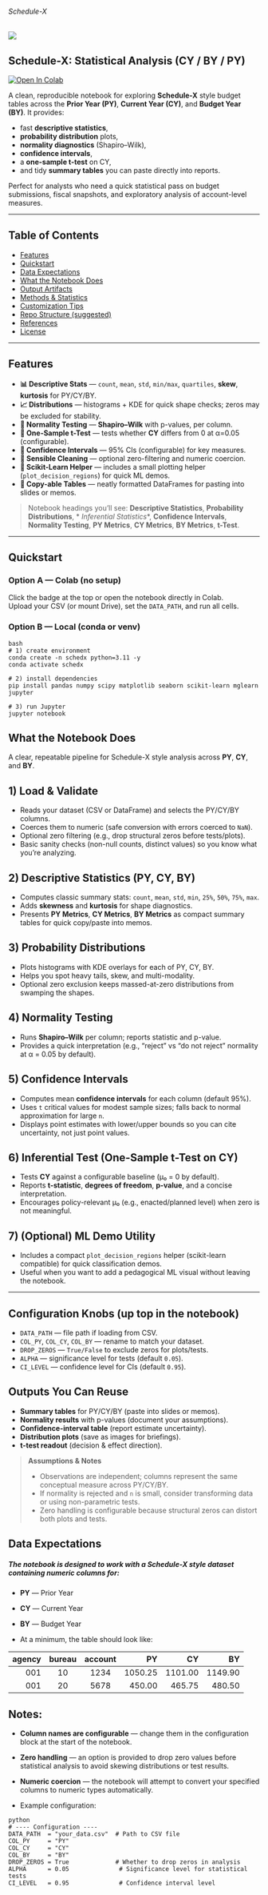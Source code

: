 ###### Schedule-X
![](https://github.com/is-leeroy-jenkins/Sched-X/blob/master/resources/images/git/schedx.png)
## Schedule-X: Statistical Analysis (CY / BY / PY)

[![Open In Colab](https://colab.research.google.com/assets/colab-badge.svg)](https://colab.research.google.com/github/is-leeroy-jenkins/schedx/blob/master/ipynb/max.ipynb)

A clean, reproducible notebook for exploring **Schedule-X** style budget tables across the **Prior
Year (PY)**, **Current Year (CY)**, and **Budget Year (BY)**. It provides:

- fast **descriptive statistics**,
- **probability distribution** plots,
- **normality diagnostics** (Shapiro–Wilk),
- **confidence intervals**,
- a **one-sample t-test** on CY,
- and tidy **summary tables** you can paste directly into reports.

Perfect for analysts who need a quick statistical pass on budget submissions, fiscal snapshots, and
exploratory analysis of account-level measures.

---

## Table of Contents

- [Features](#features)
- [Quickstart](#quickstart)
- [Data Expectations](#data-expectations)
- [What the Notebook Does](#what-the-notebook-does)
- [Output Artifacts](#output-artifacts)
- [Methods & Statistics](#methods--statistics)
- [Customization Tips](#customization-tips)
- [Repo Structure (suggested)](#repo-structure-suggested)
- [References](#references)
- [License](#license)

---

## Features

- **📊 Descriptive Stats** — `count`, `mean`, `std`, `min/max`, `quartiles`, **skew**, **kurtosis**
  for PY/CY/BY.
- **📈 Distributions** — histograms + KDE for quick shape checks; zeros may be excluded for
  stability.
- **🔎 Normality Testing** — **Shapiro–Wilk** with p-values, per column.
- **🎯 One-Sample t-Test** — tests whether **CY** differs from 0 at α=0.05 (configurable).
- **📏 Confidence Intervals** — 95% CIs (configurable) for key measures.
- **🧹 Sensible Cleaning** — optional zero-filtering and numeric coercion.
- **🧩 Scikit-Learn Helper** — includes a small plotting helper (`plot_decision_regions`) for quick
  ML demos.
- **📝 Copy-able Tables** — neatly formatted DataFrames for pasting into slides or memos.

> Notebook headings you’ll see: **Descriptive Statistics**, **Probability Distributions**, *
*Inferential Statistics**, **Confidence Intervals**, **Normality Testing**, **PY Metrics**, **CY
Metrics**, **BY Metrics**, **t-Test**.

---

## Quickstart

### Option A — Colab (no setup)

Click the badge at the top or open the notebook directly in Colab.  
Upload your CSV (or mount Drive), set the `DATA_PATH`, and run all cells.

### Option B — Local (conda or venv)

```
bash
# 1) create environment
conda create -n schedx python=3.11 -y
conda activate schedx

# 2) install dependencies
pip install pandas numpy scipy matplotlib seaborn scikit-learn mglearn jupyter

# 3) run Jupyter
jupyter notebook
```


## What the Notebook Does

A clear, repeatable pipeline for Schedule-X style analysis across **PY**, **CY**, and **BY**.

## 1) Load & Validate
- Reads your dataset (CSV or DataFrame) and selects the PY/CY/BY columns.
- Coerces them to numeric (safe conversion with errors coerced to `NaN`).
- Optional zero filtering (e.g., drop structural zeros before tests/plots).
- Basic sanity checks (non-null counts, distinct values) so you know what you’re analyzing.

## 2) Descriptive Statistics (PY, CY, BY)
- Computes classic summary stats: `count`, `mean`, `std`, `min`, `25%`, `50%`, `75%`, `max`.
- Adds **skewness** and **kurtosis** for shape diagnostics.
- Presents **PY Metrics**, **CY Metrics**, **BY Metrics** as compact summary tables for quick copy/paste into memos.

## 3) Probability Distributions
- Plots histograms with KDE overlays for each of PY, CY, BY.
- Helps you spot heavy tails, skew, and multi-modality.
- Optional zero exclusion keeps massed-at-zero distributions from swamping the shapes.

## 4) Normality Testing
- Runs **Shapiro–Wilk** per column; reports statistic and p-value.
- Provides a quick interpretation (e.g., “reject” vs “do not reject” normality at α = 0.05 by default).

## 5) Confidence Intervals
- Computes mean **confidence intervals** for each column (default 95%).
- Uses `t` critical values for modest sample sizes; falls back to normal approximation for large `n`.
- Displays point estimates with lower/upper bounds so you can cite uncertainty, not just point values.

## 6) Inferential Test (One-Sample t-Test on CY)
- Tests **CY** against a configurable baseline (μ₀ = 0 by default).
- Reports **t-statistic**, **degrees of freedom**, **p-value**, and a concise interpretation.
- Encourages policy-relevant μ₀ (e.g., enacted/planned level) when zero is not meaningful.

## 7) (Optional) ML Demo Utility
- Includes a compact `plot_decision_regions` helper (scikit-learn compatible) for quick classification demos.
- Useful when you want to add a pedagogical ML visual without leaving the notebook.

---

## Configuration Knobs (up top in the notebook)
- `DATA_PATH` — file path if loading from CSV.
- `COL_PY`, `COL_CY`, `COL_BY` — rename to match your dataset.
- `DROP_ZEROS` — `True/False` to exclude zeros for plots/tests.
- `ALPHA` — significance level for tests (default `0.05`).
- `CI_LEVEL` — confidence level for CIs (default `0.95`).

## Outputs You Can Reuse
- **Summary tables** for PY/CY/BY (paste into slides or memos).
- **Normality results** with p-values (document your assumptions).
- **Confidence-interval table** (report estimate uncertainty).
- **Distribution plots** (save as images for briefings).
- **t-test readout** (decision & effect direction).

> **Assumptions & Notes**
> - Observations are independent; columns represent the same conceptual measure across PY/CY/BY.
> - If normality is rejected and `n` is small, consider transforming data or using non-parametric tests.
> - Zero handling is configurable because structural zeros can distort both plots and tests.


## Data Expectations
##### The notebook is designed to work with a **Schedule-X style** dataset containing numeric columns for:

- **PY** — Prior Year  
- **CY** — Current Year  
- **BY** — Budget Year  

- At a minimum, the table should look like:

| agency | bureau | account | PY      | CY      | BY      |
|-------:|:------:|:-------:|--------:|--------:|--------:|
| 001    | 10     | 1234    | 1050.25 | 1101.00 | 1149.90 |
| 001    | 20     | 5678    |  450.00 |  465.75 |  480.50 |

## Notes:
- **Column names are configurable** — change them in the configuration block at the start of the notebook.
- **Zero handling** — an option is provided to drop zero values before statistical analysis to avoid skewing distributions or test results.
- **Numeric coercion** — the notebook will attempt to convert your specified columns to numeric types automatically.

- Example configuration:

```
python
# ---- Configuration ----
DATA_PATH  = "your_data.csv"  # Path to CSV file
COL_PY     = "PY"
COL_CY     = "CY"
COL_BY     = "BY"
DROP_ZEROS = True             # Whether to drop zeros in analysis
ALPHA      = 0.05              # Significance level for statistical tests
CI_LEVEL   = 0.95              # Confidence interval level
```